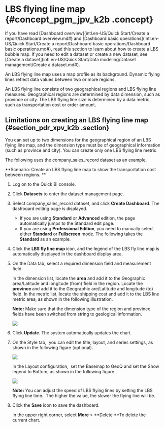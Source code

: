 # LBS flying line map {#concept_pgm_jpv_k2b .concept}

If you have read [Dashboard overview](intl.en-US/Quick Start/Create a report/Dashboard overview.md#) and [Dashboard basic operations](intl.en-US/Quick Start/Create a report/Dashboard basic operations/Dashboard basic operations.md#), read this section to learn about how to create a LBS bubble map. If you need to edit a dataset or create a new dataset, see [Create a dataset](intl.en-US/Quick Start/Data modeling/Dataset management/Create a dataset.md#).

An LBS flying line map uses a map profile as its background. Dynamic flying lines reflect data values between two or more regions.

An LBS flying line consists of two geographical regions and LBS flying line measures. Geographical regions are determined by data dimension, such as province or city. The LBS flying line size is determined by a data metric, such as transportation cost or order amount.

## Limitations on creating an LBS flying line map {#section_pdr_xpv_k2b .section}

You can set up to two dimensions for the geographical region of an LBS flying line map, and the dimension type must be of geographical information \(such as province and city\). You can create only one LBS flying line metric.

The following uses the company\_sales\_record dataset as an example.

**Scenario: Create an LBS flying line map to show the transportation cost between regions. **

1.  Log on to the Quick BI console.
2.  Click **Datasets** to enter the dataset management page.
3.  Select company\_sales\_record dataset, and click **Create Dashboard**. The dashboard editing page is displayed.
    -   If you are using **Standard** or **Advanced** edition, the page automatically jumps to the Standard edit page.
    -   If you are using **Professional Edition**, you need to manually select either **Standard** or **Fullscreen** mode. The following takes the **Standard** as an example.
4.  Click the **LBS fly line map** icon, and the legend of the LBS fly line map is automatically displayed in the dashboard display area.
5.  On the Data tab, select a required dimension field and measurement field.

    In the dimension list, locate the **area** and add it to the Geographic area/Latitude and longitude \(from\) field in the region. Locate the **province** and add it to the Geographic are/Latitude and longitude \(to\) field. In the metric list, locate the shipping cost and add it to the LBS line metric area, as shown in the following illustration.

    **Note:** Make sure that the dimension type of the region and province fields have been switched from string to geological information.

    ![](http://static-aliyun-doc.oss-cn-hangzhou.aliyuncs.com/assets/img/15477/15382146106992_en-US.png)

6.  Click **Update**. The system automatically updates the chart.
7.  On the Style tab,  you can edit the title, layout, and series settings, as shown in the following figure \(optional\).

    ![](http://static-aliyun-doc.oss-cn-hangzhou.aliyuncs.com/assets/img/15477/15382146106993_en-US.png)

    In the Layout configuration,  set the Basemap to GeoQ and set the Show legend to Bottom, as shown in the following figure.

    ![](http://static-aliyun-doc.oss-cn-hangzhou.aliyuncs.com/assets/img/15477/15382146106994_en-US.png)

    **Note:** You can adjust the speed of LBS flying lines by setting the LBS flying line time.  The higher the value, the slower the flying line will be.

8.  Click the **Save** icon to save the dashboard.

    In the upper right corner, select **More** \> **Delete **To delete the current chart.


